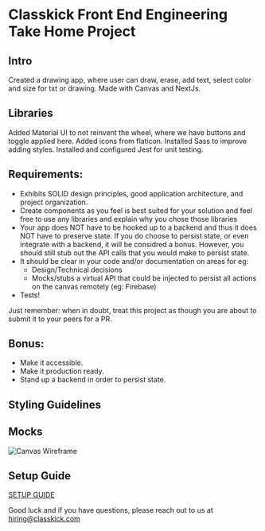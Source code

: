 # Classkick Front End Engineering Take Home Project

## Intro
Created a drawing app, where user can draw, erase, add text, select color and size for txt or drawing.
Made with Canvas and NextJs.

## Libraries
Added Material UI to not reinvent the wheel, where we have buttons and toggle applied here.
Added icons from flaticon.
Installed Sass to improve adding styles.
Installed and configured Jest for unit testing.

## Requirements:
 - Exhibits SOLID design principles, good application architecture, and project organization.
 - Create components as you feel is best suited for your solution and feel free to use any libraries and explain why you chose those libraries
 - Your app does NOT have to be hooked up to a backend and thus it does NOT have to preserve state. If you do choose to persist state, or even integrate with a backend, it will be considred a bonus. However, you should still stub out the API calls that you would make to persist state.
 - It should be clear in your code and/or documentation on areas for eg:
    - Design/Technical decisions
    - Mocks/stubs a virtual API that could be injected to persist all actions on the canvas remotely (eg: Firebase)
 - Tests!

Just remember: when in doubt, treat this project as though you are about to submit it to your peers for a PR.

## Bonus:
- Make it accessible.
- Make it production ready.
- Stand up a backend in order to persist state.

## Styling Guidelines

## Mocks
![Canvas Wireframe](public/classkick-take-home.png)

## Setup Guide
[SETUP GUIDE](SETUP.md)


Good luck and if you have questions, please reach out to us at hiring@classkick.com


